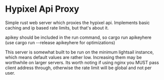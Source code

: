# Hypixel Api Proxy

Simple rust web server which proxies the hypixel api.
Implements basic caching and ip based rate limits, but that's about it.

apikey should be included in the run command, so cargo run apikeyhere (use cargo run --release apikeyhere for
optimizations)

This server is somewhat built to be run on the minimum lightsail instance, which means default values are rather low.
Increasing them may be worthwhile on larger servers.
Its worth noting if using nginx you MUST pass client address through, otherwise the rate limit will be global and not
per user.
